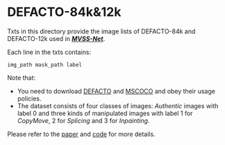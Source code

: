 # DEFACTO-84k&12k
Txts in this directory provide the image lists of DEFACTO-84k and DEFACTO-12k used in [***MVSS-Net***](https://github.com/dong03/MVSS-Net). 

Each line in the txts contains:
```angular2html
img_path mask_path label
```
Note that:
+ You need to download [DEFACTO](https://defactodataset.github.io/) and [MSCOCO](https://cocodataset.org/) and obey their usage policies.
+ The dataset consists of four classes of images: *Authentic* images with label 0 and three kinds of manipulated images with label 1 for *CopyMove*, 2 for *Splicing* and 3 for *Inpainting*. 

Please refer to the [paper](https://arxiv.org/abs/2104.06832) and [code](https://github.com/dong03/MVSS-Net) for more details.